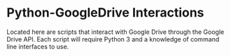 # Python-GoogleDrive Interactions

Located here are scripts that interact with Google Drive through the Google Drive API. Each script will require Python 3 and a knowledge of command line interfaces to use.
